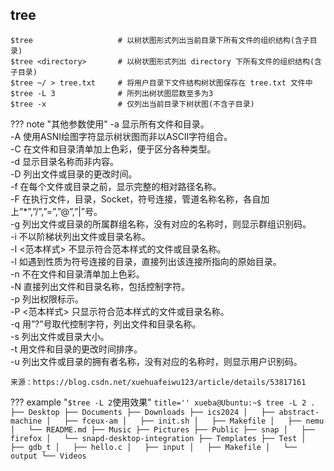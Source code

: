 ## tree
``` title='Linux下使用示例'
$tree                   # 以树状图形式列出当前目录下所有文件的组织结构(含子目录)
$tree <directory>       # 以树状图形式列出 directory 下所有文件的组织结构(含子目录)
$tree ~/ > tree.txt     # 将用户目录下文件结构树状图保存在 tree.txt 文件中
$tree -L 3              # 所列出树状图层数至多为3
$tree -x                # 仅列出当前目录下树状图(不含子目录)

```

??? note "其他参数使用"
    -a 显示所有文件和目录。  
    -A 使用ASNI绘图字符显示树状图而非以ASCII字符组合。  
    -C 在文件和目录清单加上色彩，便于区分各种类型。  
    -d 显示目录名称而非内容。  
    -D 列出文件或目录的更改时间。  
    -f 在每个文件或目录之前，显示完整的相对路径名称。  
    -F 在执行文件，目录，Socket，符号连接，管道名称名称，各自加上”*”,”/”,”=”,”@”,”|”号。  
    -g 列出文件或目录的所属群组名称，没有对应的名称时，则显示群组识别码。  
    -i 不以阶梯状列出文件或目录名称。  
    -I <范本样式> 不显示符合范本样式的文件或目录名称。  
    -l 如遇到性质为符号连接的目录，直接列出该连接所指向的原始目录。  
    -n 不在文件和目录清单加上色彩。  
    -N 直接列出文件和目录名称，包括控制字符。  
    -p 列出权限标示。  
    -P <范本样式> 只显示符合范本样式的文件或目录名称。  
    -q 用”?”号取代控制字符，列出文件和目录名称。  
    -s 列出文件或目录大小。  
    -t 用文件和目录的更改时间排序。  
    -u 列出文件或目录的拥有者名称，没有对应的名称时，则显示用户识别码。 

    来源：https://blog.csdn.net/xuehuafeiwu123/article/details/53817161 

??? example "`$tree -L 2`使用效果"
    ``` title=''
    xueba@Ubuntu:~$ tree -L 2
    .
    ├── Desktop
    ├── Documents
    ├── Downloads
    ├── ics2024
    │   ├── abstract-machine
    │   ├── fceux-am
    │   ├── init.sh
    │   ├── Makefile
    │   ├── nemu
    │   └── README.md
    ├── Music
    ├── Pictures
    ├── Public
    ├── snap
    │   ├── firefox
    │   └── snapd-desktop-integration
    ├── Templates
    ├── Test
    │   ├── gdb_t
    │   ├── hello.c
    │   ├── input
    │   ├── Makefile
    │   └── output
    └── Videos
    ```